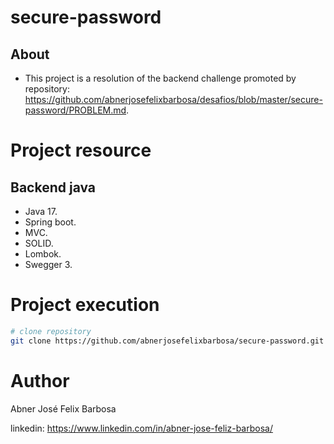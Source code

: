 # secure-password

## About

- This project is a resolution of the backend challenge promoted by repository: https://github.com/abnerjosefelixbarbosa/desafios/blob/master/secure-password/PROBLEM.md.

# Project resource

## Backend java

- Java 17.
- Spring boot.
- MVC.
- SOLID.
- Lombok.
- Swegger 3.

# Project execution

```bash
# clone repository
git clone https://github.com/abnerjosefelixbarbosa/secure-password.git
```

# Author

Abner José Felix Barbosa

linkedin: https://www.linkedin.com/in/abner-jose-feliz-barbosa/
